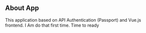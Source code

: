 ## About App

This application based on API Authentication (Passport) and Vue.js frontend. I Am do that first time. Time to ready 